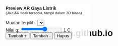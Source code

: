 # index-muatan.github.io
<!doctype html>
<html lang="id">
<head>
  <meta charset="utf-8" />
  <meta name="viewport" content="width=device-width,initial-scale=1" />
  <title>Preview WebAR Gaya Listrik</title>
  <style>
    body { margin:0; overflow:hidden; font-family:sans-serif; }
    #ui {
      position:absolute;top:10px;left:10px;z-index:10;
      background:rgba(255,255,255,0.85);padding:8px;border-radius:8px;
      width:260px;font-size:14px;
    }
  </style>
</head>
<body>
  <div id="ui">
    <b>Preview AR Gaya Listrik</b><br>
    <small>(Jika AR tidak tersedia, tampil dalam 3D biasa)</small><br><br>
    Muatan terpilih: <select id="chargeSelect"></select><br>
    Nilai q: <input id="qRange" type="range" min="-5" max="5" step="0.1" value="1">
    <span id="qVal">1</span> C<br>
    <button id="addPos">Tambah +</button>
    <button id="addNeg">Tambah -</button>
    <button id="remove">Hapus</button>
  </div>

  <script type="module">
  import * as THREE from "https://cdn.jsdelivr.net/npm/three@0.153.0/build/three.module.js";
  import { OrbitControls } from "https://cdn.jsdelivr.net/npm/three@0.153.0/examples/jsm/controls/OrbitControls.js";

  const scene = new THREE.Scene();
  const camera = new THREE.PerspectiveCamera(60, innerWidth/innerHeight, 0.01, 100);
  camera.position.set(0,0.6,2);

  const renderer = new THREE.WebGLRenderer({antialias:true});
  renderer.setSize(innerWidth, innerHeight);
  document.body.appendChild(renderer.domElement);

  const controls = new OrbitControls(camera, renderer.domElement);
  controls.enableDamping = true;

  const light = new THREE.HemisphereLight(0xffffff,0x444444,1);
  scene.add(light);

  const grid = new THREE.GridHelper(5,20);
  scene.add(grid);

  // charges
  const charges=[];
  const K=8.99e9;
  function addCharge(q,pos){
    const color = q>=0?0xff4444:0x4444ff;
    const mesh = new THREE.Mesh(
      new THREE.SphereGeometry(0.07,32,24),
      new THREE.MeshStandardMaterial({color})
    );
    mesh.position.copy(pos);
    scene.add(mesh);
    const arrow = new THREE.ArrowHelper(new THREE.Vector3(0,0,1),pos,0.1,0x00ff00);
    scene.add(arrow);
    const id="c"+Date.now()+Math.floor(Math.random()*100);
    charges.push({id,q,mesh,arrow});
    refreshSelect();
  }
  function refreshSelect(){
    const sel=document.getElementById("chargeSelect");
    const prev=sel.value;
    sel.innerHTML="";
    charges.forEach(c=>{
      const o=document.createElement("option");
      o.value=c.id;o.text=`${c.id} (q=${c.q})`;
      sel.appendChild(o);
    });
    sel.value=prev||charges[0]?.id;
    updateUI();
  }
  function getSelected(){
    const id=document.getElementById("chargeSelect").value;
    return charges.find(c=>c.id===id);
  }
  function updateUI(){
    const c=getSelected();if(!c)return;
    document.getElementById("qRange").value=c.q;
    document.getElementById("qVal").textContent=c.q;
  }

  // force calc
  function updateForces(){
    charges.forEach(a=>{
      let net=new THREE.Vector3();
      charges.forEach(b=>{
        if(a===b)return;
        const rvec=new THREE.Vector3().subVectors(b.mesh.position,a.mesh.position);
        const r=rvec.length(); if(r<0.01)return;
        const mag=(a.q*b.q)/(r*r);
        const dir=rvec.normalize().multiplyScalar(mag*1e-2);
        net.add(dir);
      });
      const len=net.length();
      if(len<0.001){a.arrow.setLength(0.001);}
      else{
        a.arrow.position.copy(a.mesh.position);
        a.arrow.setDirection(net.clone().normalize());
        a.arrow.setLength(Math.min(len,1));
        a.arrow.setColor(new THREE.Color(net.dot(new THREE.Vector3(1,0,0))<0?0x00ff00:0xff0000));
      }
    });
  }

  // init
  addCharge(1,new THREE.Vector3(-0.3,0,0));
  addCharge(-1,new THREE.Vector3(0.3,0,0));

  // UI events
  document.getElementById("addPos").onclick=()=>addCharge(1,new THREE.Vector3(0,0,0));
  document.getElementById("addNeg").onclick=()=>addCharge(-1,new THREE.Vector3(0,0,0));
  document.getElementById("remove").onclick=()=>{
    const c=getSelected();if(!c)return;
    scene.remove(c.mesh);scene.remove(c.arrow);
    charges.splice(charges.indexOf(c),1);
    refreshSelect();
  };
  document.getElementById("qRange").oninput=e=>{
    const c=getSelected();if(!c)return;
    c.q=parseFloat(e.target.value);
    c.mesh.material.color.setHex(c.q>=0?0xff4444:0x4444ff);
    document.getElementById("qVal").textContent=c.q;
    refreshSelect();
  };

  window.addEventListener("resize",()=>{
    camera.aspect=innerWidth/innerHeight;camera.updateProjectionMatrix();
    renderer.setSize(innerWidth,innerHeight);
  });

  function animate(){
    requestAnimationFrame(animate);
    controls.update();
    updateForces();
    renderer.render(scene,camera);
  }
  animate();
  </script>
</body>
</html>
